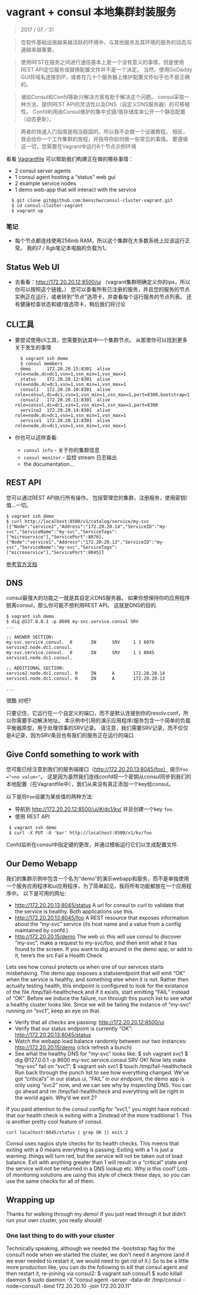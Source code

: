 # vagrant + consul 本地集群封装服务

> 2017 / 07／31

> 在软件基础设施越来越活跃的环境中，与其他服务及其环境的服务的动态沟通越来越重要。

> 使用REST在服务之间进行通信基本上是一个没有意义的事情，但是使用REST API定位服务或替换配置文件并不是一个决定。 当然，使用GoDaddy GUI将域名连接到IP，或者在几十个服务器上维护配置文件似乎也不是正确的。

> 诸如Consul和Confd等新兴解决方案有助于解决这个问题。 consul采取一种方法，提供REST API的灵活性以及DNS（自定义DNS服务器）的可移植性。 Confd利用由Consul维护的集中式键/值存储库来公开一个静态配置（动态更新）。

> 两者的快速入门指南是相当稳固的，所以我不会做一个设置教程。 相反，我会给你一个工作集群的旅程，并指导你如何做一些常见的事情。 要遵循这一切，您需要在Vagrant中运行6个节点示例环境

看看 [Vagrantfile](https://github.com/javady/vagrantFiles/blob/master/consul-cluster-vagrant/Vagrantfile) 可以帮助我们构建正在做的哪些事情：
* 2 consul server agents
* 1 consul agent hosting a “status” web gui
* 2 example service nodes
* 1 demo web-app that will interact with the service
```
  $ git clone git@github.com:benschw/consul-cluster-vagrant.git
  $ cd consul-cluster-vagrant
  $ vagrant up
```
### 笔记

* 每个节点都连线使用256mb RAM，所以这个集群在大多数系统上应该运行正常。 我的i7 / 8gb笔记本电脑的负载为1。

## Status Web UI
* 去看看：http://172.20.20.12:8500/ui （vagrant集群明确定义你的ips，所以你可以按照这个链接。）
您可以查看所有已注册的服务，并且您的服务的节点实例正在运行，或者转到“节点”选项卡，并查看每个运行服务的节点列表。 还有健康检查状态和键/值选项卡，稍后我们将讨论

## CLI工具

* 要尝试使用cli工具，您需要到达其中一个集群节点。 从那里你可以找到更多关于发生的事情

  ```
    $ vagrant ssh demo
    $ consul members
    demo      172.20.20.15:8301  alive  role=node,dc=dc1,vsn=1,vsn_min=1,vsn_max=1
    status    172.20.20.12:8301  alive  role=node,dc=dc1,vsn=1,vsn_min=1,vsn_max=1
    consul1   172.20.20.10:8301  alive  role=consul,dc=dc1,vsn=1,vsn_min=1,vsn_max=1,port=8300,bootstrap=1
    consul2   172.20.20.11:8301  alive  role=consul,dc=dc1,vsn=1,vsn_min=1,vsn_max=1,port=8300
    service2  172.20.20.14:8301  alive  role=node,dc=dc1,vsn=1,vsn_min=1,vsn_max=1
    service1  172.20.20.13:8301  alive  role=node,dc=dc1,vsn=1,vsn_min=1,vsn_max=1
  ```

* 你也可以这样查看:
  * `consul info` - 关于你的集群信息
  * `consul monitor` - 监控 stream 日志输出
  * the documentation…

## REST API

您可以通过REST API执行所有操作。 包括管理您的集群，注册服务，使用密钥/值...一切。
```
$ vagrant ssh demo
$ curl http://localhost:8500/v1/catalog/service/my-svc
[{"Node":"service2","Address":"172.20.20.14","ServiceID":"my-svc","ServiceName":"my-svc","ServiceTags":["microservice"],"ServicePort":8076},{"Node":"service1","Address":"172.20.20.13","ServiceID":"my-svc","ServiceName":"my-svc","ServiceTags":["microservice"],"ServicePort":8045}]
```
[参考官方文档](http://www.consul.io/docs/agent/http.html)

## DNS
consul最强大的功能之一就是其自定义DNS服务器。 如果你想保持你的应用程序脱离consul，那么你可能不想利用REST API。 这就是DNS的目的.
```
$ vagrant ssh demo
$ dig @127.0.0.1 -p 8600 my-svc.service.consul SRV
...

;; ANSWER SECTION:
my-svc.service.consul.  0       IN      SRV     1 1 8076 service2.node.dc1.consul.
my-svc.service.consul.  0       IN      SRV     1 1 8045 service1.node.dc1.consul.

;; ADDITIONAL SECTION:
service2.node.dc1.consul. 0     IN      A       172.20.20.14
service1.node.dc1.consul. 0     IN      A       172.20.20.13

...
```
很酷 对吧?

只要记住，它运行在一个自定义的端口，而不是默认连接到你的resolv.conf，所以你需要手动解决地址。 本示例中引用的演示应用程序/服务包含一个简单的负载平衡器原型，用于处理领事的SRV记录。
请注意，我们需要SRV记录，而不仅仅是A记录，因为SRV条目也有我们的服务正在运行的端口

## Give Confd something to work with

您可能已经注意到我们的服务端接口（http://172.20.20.13:8045/foo） 提示`Foo ="<no value>"`。 这是因为虽然我们连线confd将一个密钥从consul同步到我们的本地配置（在Vagrantfile中），我们从来没有真正添加一个key给consul。

以下是将`Foo`设置为某些值的两种方法:
* 导航到 http://172.20.20.12:8500/ui/#/dc1/kv/ 并且创建一个key `foo`.
* 使用 REST API
```
 $ vagrant ssh demo
 $ curl -X PUT -d 'bar' http://localhost:8500/v1/kv/foo
```
Confd监听在consul中指定键的更改，并通过模板运行它们以生成配置文件.

## Our Demo Webapp
我们的集群示例中包含一个名为“demo”的演示webapp和服务，而不是单独使用一个服务应用程序和ui应用程序，为了简单起见，我将所有功能都放在一个应用程序中。 以下是可用的网址:
* http://172.20.20.13:8045/status A url for consul to curl to validate that the service is healthy. Both applications use this.
* http://172.20.20.13:8045/foo A REST resource that exposes information about the “my-svc” service (its host name and a value from a config maintained by confd.)
* http://172.20.20.15/demo The web ui: this will use consul to discover “my-svc”, make a request to my-svc/foo, and then emit what it has found to the screen.
If you want to dig around in the demo app, or add to it, here’s the src
Fail a Health Check

Lets see how consul protects us when one of our services starts misbehaving. The demo app exposes a statusendpoint that will emit “OK” when the service is healthy, and something else when it is not. Rather then actually testing health, this endpoint is configured to look for the existance of the file /tmp/fail-healthcheck and if it exists, start emitting “FAIL” instead of “OK”.
Before we induce the failure, run through this punch list to see what a healthy cluster looks like. Since we will be failing the instance of “my-svc” running on “svc1”, keep an eye on that.
* Verify that all checks are passing: http://172.20.20.12:8500/ui
* Verify that our status endpoint is currently “OK”: http://172.20.20.13:8045/status
* Watch the webapp load balance randomly between our two instances: http://172.20.20.15/demo (click refresh a bunch)
* See what the healthy DNS for “my-svc” looks like:
  $ ssh vagrant svc1
  $ dig @127.0.0.1 -p 8600 my-svc.service.consul SRV
OK! Now lets make “my-svc” fail on “svc1”:
$ vagrant ssh svc1
$ touch /tmp/fail-healthcheck
Run back through the punch list to see how everything changed. We’ve got “critical’s” in our status ui, “FAIL” in our endpoint, the demo app is only using “svc2” now, and we can see why by inspecting DNS.
You can go ahead and rm /tmp/fail-healthcheck and everything will be right in the world again.
Why’d we exit 2?

If you paid attention to the consul config for “svc1,” you might have noticed that our health check is exiting with a 2instead of the more traditional 1. This is another pretty cool feature of consul.

  `curl localhost:8045/status | grep OK || exit 2`

Consul uses nagios style checks for its health checks. This meens that exiting with a 0 means everything is passing. Exiting with a 1 is just a warning: things will turn red, but the service will not be taken out of load balance. Exit with anything greater than 1 will result in a “critical” state and the service will not be returned in a DNS lookup etc.
Why is this cool? Lots of monitoring solutions are using this style of check these days, so you can use the same checks for all of them.

## Wrapping up

Thanks for walking through my demo! If you just read through it but didn’t run your own cluster, you really should!
### One last thing to do with your cluster

Technically speaking, although we needed the -bootstrap flag for the consul1 node when we started the cluster, we don’t need it anymore (and if we ever needed to restart it, we would need to get rid of it.) So to be a little more production like, you can do the following to kill that consul agent and then restart it, re-joining via consul2:
$ vagrant ssh consul1
$ sudo killall daemon
$ sudo daemon -X "consul agent -server -data-dir /tmp/consul -node=consul1 -bind 172.20.20.10 -join 172.20.20.11"
